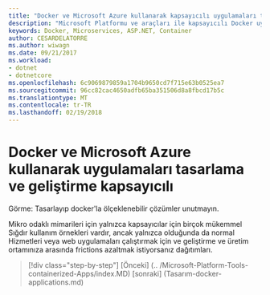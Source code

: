 ```yaml
---
title: "Docker ve Microsoft Azure kullanarak kapsayıcılı uygulamaları tasarlayıp"
description: "Microsoft Platformu ve araçları ile kapsayıcılı Docker uygulama yaşam döngüsü"
keywords: Docker, Microservices, ASP.NET, Container
author: CESARDELATORRE
ms.author: wiwagn
ms.date: 09/21/2017
ms.workload:
- dotnet
- dotnetcore
ms.openlocfilehash: 6c9069879859a1704b9650cd7f715e63b0525ea7
ms.sourcegitcommit: 96cc82cac4650adfb65ba351506d8a8fbcd17b5c
ms.translationtype: MT
ms.contentlocale: tr-TR
ms.lasthandoff: 02/19/2018
---
```

# <a name="designing-and-developing-containerized-apps-using-docker-and-microsoft-azure"></a>Docker ve Microsoft Azure kullanarak uygulamaları tasarlama ve geliştirme kapsayıcılı

Görme: Tasarlayıp docker'la ölçeklenebilir çözümler unutmayın.

Mikro odaklı mimarileri için yalnızca kapsayıcılar için birçok mükemmel Sığdır kullanım örnekleri vardır, ancak yalnızca olduğunda da normal Hizmetleri veya web uygulamaları çalıştırmak için ve geliştirme ve üretim ortamınıza arasında frictions azaltmak istiyorsanız dağıtımları.


>[!div class="step-by-step"]
[Önceki] (.. /Microsoft-Platform-Tools-containerized-Apps/index.MD) [sonraki] (Tasarım-docker-applications.md)
